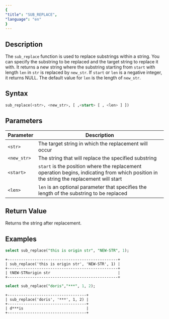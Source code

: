 ```yaml
---
{
"title": "SUB_REPLACE",
"language": "en"
}
---
```


## Description

The `sub_replace` function is used to replace substrings within a string. You can specify the substring to be replaced and the target string to replace it with. It returns a new string where the substring starting from `start` with length `len` in `str` is replaced by `new_str`. If `start` or `len` is a negative integer, it returns NULL. The default value for `len` is the length of `new_str`.

## Syntax

```sql
sub_replace(<str>, <new_str>, [ ,<start> [ , <len> ] ])
```

## Parameters

| Parameter | Description |
| -- | -- |
| `<str>` | The target string in which the replacement will occur |
| `<new_str>` | The string that will replace the specified substring |
| `<start>` | `start` is the position where the replacement operation begins, indicating from which position in the string the replacement will start |
| `<len>` | `len` is an optional parameter that specifies the length of the substring to be replaced |

## Return Value

Returns the string after replacement.

## Examples

```sql
select sub_replace("this is origin str", "NEW-STR", 1);
```

```text
+-------------------------------------------------+
| sub_replace('this is origin str', 'NEW-STR', 1) |
+-------------------------------------------------+
| tNEW-STRorigin str                              |
+-------------------------------------------------+
```

```sql
select sub_replace("doris","***", 1, 2);
```

```text
+-----------------------------------+
| sub_replace('doris', '***', 1, 2) |
+-----------------------------------+
| d***is                            |
+-----------------------------------+
```
